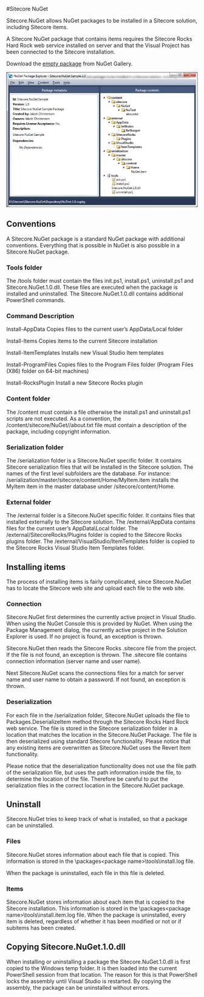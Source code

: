 #Sitecore NuGet

Sitecore.NuGet allows NuGet packages to be installed in a Sitecore solution, including Sitecore items.

A Sitecore NuGet package that contains items requires the Sitecore Rocks Hard Rock web service installed on server and that the Visual Project has been connected to the Sitecore installation.

Download the [empty package](http://nuget.org/List/Packages/Sitecore.NuGet.Sample) from NuGet Gallery.

![NuGet folder structure](img/NuGet1.png)
 
## Conventions
A Sitecore.NuGet package is a standard NuGet package with additional conventions. Everything that is possible in NuGet is also possible in a Sitecore.NuGet package.

### Tools folder
The /tools folder must contain the files init.ps1, install.ps1, uninstall.ps1 and Sitecore.NuGet.1.0.dll. These files are executed when the package is installed and uninstalled. 
The Sitecore.NuGet.1.0.dll contains additional PowerShell commands.

### Command Description
Install-AppData	
Copies files to the current user’s AppData/Local folder

Install-Items
Copies items to the current Sitecore installation

Install-ItemTemplates
Installs new Visual Studio Item templates

Install-ProgramFiles
Copies files to the Program Files folder (Program Files (X86) folder on 64-bit machines)

Install-RocksPlugin
Install a new Sitecore Rocks plugin

### Content folder
The /content must contain a file otherwise the install.ps1 and uninstall.ps1 scripts are not executed.
As a convention, the /content/sitecore/NuGet/<package name>/about.txt file must contain a description of the package, including copyright information.

### Serialization folder
The /serialization folder is a Sitecore.NuGet specific folder. It contains Sitecore serialization files that will be installed in the Sitecore solution.
The names of the first level subfolders are the database. For instance:
/serialization/master/sitecore/content/Home/MyItem.item
installs the MyItem item in the master database under /sitecore/content/Home.

### External folder
The /external folder is a Sitecore.NuGet specific folder. It contains files that installed externally to the Sitecore solution.
The /external/AppData contains files for the current user’s AppData\Local folder.
The /external/SitecoreRocks/Plugins folder is copied to the Sitecore Rocks plugins folder.
The /external/VisualStudio/ItemTemplates folder is copied to the Sitecore Rocks Visual Studio Item Templates folder.

## Installing items
The process of installing items is fairly complicated, since Sitecore.NuGet has to locate the Sitecore web site and upload each file to the web site.

### Connection
Sitecore.NuGet first determines the currently active project in Visual Studio. When using the NuGet Console this is provided by NuGet. When using the Package Management dialog, the currently active project in the Solution Explorer is used. If no project is found, an exception is thrown.

Sitecore.NuGet then reads the Sitecore Rocks .sitecore file from the project. If the file is not found, an exception is thrown. The .sitecore file contains connection information (server name and user name).

Next Sitecore.NuGet scans the connections files for a match for server name and user name to obtain a password. If not found, an exception is thrown.

### Deserialization
For each file in the /serialization folder, Sitecore.NuGet uploads the file to Packages.DeserializeItem method through the Sitecore Rocks Hard Rock web service. The file is stored in the Sitecore serialization folder in a location that matches the location in the Sitecore.NuGet Package. The file is then deserialized using standard Sitecore functionality. Please notice that any existing items are overwritten as Sitecore.NuGet uses the Revert Item functionality.

Please notice that the deserialization functionality does not use the file path of the serialization file, but uses the path information inside the file, to determine the location of the file. Therefore be careful to put the serialization files in the correct location in the Sitecore.NuGet package.

## Uninstall
Sitecore.NuGet tries to keep track of what is installed, so that a package can be uninstalled.

### Files
Sitecore.NuGet stores information about each file that is copied. This information is stored in the <project root>\packages\<package name>\tools\install.log file. 

When the package is uninstalled, each file in this file is deleted.

### Items
Sitecore.NuGet stores information about each item that is copied to the Sitecore installation. This information is stored in the <project root>\packages\<package name>\tools\install.item.log file. 
When the package is uninstalled, every item is deleted, regardless of whether it has been modified or not or if subitems has been created.

## Copying Sitecore.NuGet.1.0.dll
When installing or uninstalling a package the Sitecore.NuGet.1.0.dll is first copied to the Windows temp folder. It is then loaded into the current PowerShell session from that location. 
The reason for this is that PowerShell locks the assembly until Visual Studio is restarted. By copying the assembly, the package can be uninstalled without errors.
